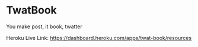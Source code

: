 # TwatBook
You make post, it book, twatter

Heroku Live Link: https://dashboard.heroku.com/apps/twat-book/resources

